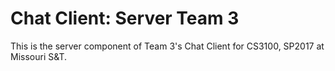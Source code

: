 # Chat Client: Server Team 3

This is the server component of Team 3's Chat Client for CS3100, SP2017 at Missouri S&T.
